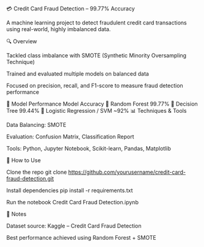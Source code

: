 💳 Credit Card Fraud Detection – 99.77% Accuracy

A machine learning project to detect fraudulent credit card transactions using real-world, highly imbalanced data.

🔍 Overview

Tackled class imbalance with SMOTE (Synthetic Minority Oversampling Technique)

Trained and evaluated multiple models on balanced data

Focused on precision, recall, and F1-score to measure fraud detection performance

🧠 Model Performance
Model	Accuracy
🌲 Random Forest	99.77%
🌿 Decision Tree	99.44%
🧮 Logistic Regression / SVM	~92%
📊 Techniques & Tools

Data Balancing: SMOTE

Evaluation: Confusion Matrix, Classification Report

Tools: Python, Jupyter Notebook, Scikit-learn, Pandas, Matplotlib

🚀 How to Use

Clone the repo
git clone https://github.com/yourusername/credit-card-fraud-detection.git

Install dependencies
pip install -r requirements.txt

Run the notebook
Credit Card Fraud Detection.ipynb

📌 Notes

Dataset source: Kaggle – Credit Card Fraud Detection

Best performance achieved using Random Forest + SMOTE
